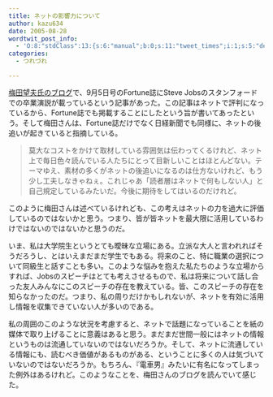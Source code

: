 ```yaml
---
title: ネットの影響力について
author: kazu634
date: 2005-08-28
wordtwit_post_info:
  - 'O:8:"stdClass":13:{s:6:"manual";b:0;s:11:"tweet_times";i:1;s:5:"delay";i:0;s:7:"enabled";i:1;s:10:"separation";s:2:"60";s:7:"version";s:3:"3.7";s:14:"tweet_template";b:0;s:6:"status";i:2;s:6:"result";a:0:{}s:13:"tweet_counter";i:2;s:13:"tweet_log_ids";a:1:{i:0;i:1997;}s:9:"hash_tags";a:0:{}s:8:"accounts";a:1:{i:0;s:7:"kazu634";}}'
categories:
  - つれづれ

---
```

<div class="section">
<p>
<a href="http://d.hatena.ne.jp/umedamochio/" onclick="__gaTracker('send', 'event', 'outbound-article', 'http://d.hatena.ne.jp/umedamochio/', '梅田望夫氏のブログ');" target="_blank">梅田望夫氏のブログ</a>で、9月5日号のFortune誌にSteve Jobsのスタンフォードでの卒業演説が載っているという記事があった。この記事はネットで評判になっているから、Fortune誌でも掲載することにしたという旨が書いてあったという。そして梅田さんは、Fortune誌だけでなく日経新聞でも同様に、ネットの後追いが起きていると指摘している。
</p>
  
<p>
<blockquote>
      莫大なコストをかけて取材している雰囲気は伝わってくるけれど、ネット上で毎日色々読んでいる人たちにとって目新しいことはほとんどない。テーマゆえ、素材の多くがネットの後追いになるのは仕方ないけれど、もう少し工夫しなきゃねぇ。これじゃあ「読者層はネットで何もしない人」と自己規定しているみたいだ。今後に期待をしてはいるのだけれど。</p>
</blockquote>
</p>
  
<p>
    このように梅田さんは述べているけれども、この考えはネットの力を過大に評価しているのではないかと思う。つまり、皆が皆ネットを最大限に活用しているわけではないのではないかと思うのだ。
</p></p> 
  
<p>
    いま、私は大学院生というとても曖昧な立場にある。立派な大人と言われればそうだろうし、とはいえまだまだ学生でもある。将来のこと、特に職業の選択について同級生と話すことも多い。このような悩みを抱えた私たちのような立場からすれば、Jobsのスピーチはとても考えさせるもので、私は将来について話し合った友人みんなにこのスピーチの存在を教えている。皆、このスピーチの存在を知らなかったのだ。つまり、私の周りだけかもしれないが、ネットを有効に活用し情報を収集できていない人が多いのである。
</p></p> 
  
<p>
    私の周囲のこのような状況を考慮すると、ネットで話題になっていることを紙の媒体で取り上げることに意義はあると思う。まだまだ世間一般にはネットの情報というものは流通していないのではないだろうか。そして、ネットに流通している情報にも、読むべき価値があるものがある、ということに多くの人は気づいていないのではないだろうか。もちろん、『電車男』みたいに有名になってしまった例外はあるけれど。このようなことを、梅田さんのブログを読んでいて感じた。
</p>
</div>

